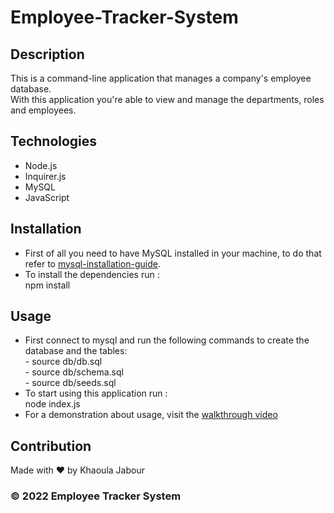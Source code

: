 # Employee-Tracker-System

  ## Description 

  This is a command-line application that manages a company's employee database. <br/>
  With this application you're able to view and manage the departments, roles and employees.<br/>
  
  ## Technologies

   * Node.js
   * Inquirer.js
   * MySQL
   * JavaScript

  ## Installation

  * First of all you need to have MySQL installed in your machine, to do that refer to [mysql-installation-guide](https://coding-boot-camp.github.io/full-stack/mysql/mysql-installation-guide).
  * To install the dependencies run : <br/> npm install
  
  ## Usage 

   * First connect to mysql and run the following commands to create the database and the tables: <br/>
    - source db/db.sql <br/> 
    - source db/schema.sql<br/> 
    - source db/seeds.sql <br/> 
   * To start using this application run : <br/> node index.js <br/>
   * For a demonstration about usage, visit the [walkthrough video](https://watch.screencastify.com/v/giDjMHUtgnU9RHnG41zU)

 
  ## Contribution
  Made with ❤ by Khaoula Jabour <br/>
  ### &copy; 2022 Employee Tracker System
